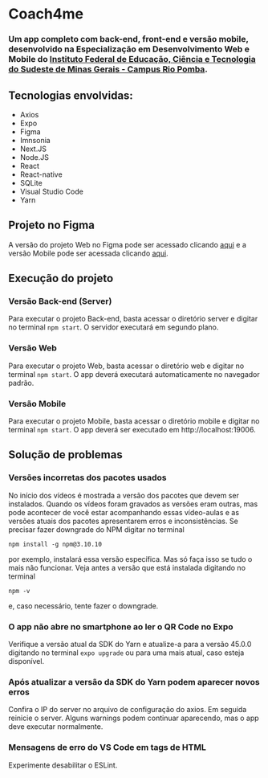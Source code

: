 # Coach4me

### Um app completo com back-end, front-end e versão mobile, desenvolvido na Especialização em Desenvolvimento Web e Mobile do [Instituto Federal de Educação, Ciência e Tecnologia do Sudeste de Minas Gerais - Campus Rio Pomba](https://www.ifsudestemg.edu.br/riopomba).

## Tecnologias envolvidas:
- Axios
- Expo
- Figma
- Imnsonia
- Next.JS
- Node.JS
- React
- React-native
- SQLite
- Visual Studio Code
- Yarn

## Projeto no Figma

A versão do projeto Web no Figma pode ser acessado clicando [aqui](https://www.figma.com/file/d4ky2gqo1qg2VCWK8iyrya/Coach-4-Me-Web?node-id=0%3A1) e a versão Mobile pode ser acessada clicando [aqui](https://www.figma.com/file/P2oCrdJyOlt4J7zz12CktZ/Coach-4-Me-Mobile).

## Execução do projeto

### Versão Back-end (Server)

Para executar o projeto Back-end, basta acessar o diretório server e digitar no terminal ```npm start```. O servidor executará em segundo plano.

### Versão Web

Para executar o projeto Web, basta acessar o diretório web e digitar no terminal ```npm start```. O app deverá executará automaticamente no navegador padrão.

### Versão Mobile

Para executar o projeto Mobile, basta acessar o diretório mobile e digitar no terminal ```npm start```. O app deverá ser executado em http://localhost:19006.

## Solução de problemas

### Versões incorretas dos pacotes usados

No início dos vídeos é mostrada a versão dos pacotes que devem ser instalados. Quando os vídeos foram gravados as versões eram outras, mas pode acontecer de você estar acompanhando essas vídeo-aulas e as versões atuais dos pacotes apresentarem erros e inconsistências. Se precisar fazer downgrade do NPM digitar no terminal

```
npm install -g npm@3.10.10
```

por exemplo, instalará essa versão específica. Mas só faça isso se tudo o mais não funcionar. Veja antes a versão que está instalada digitando no terminal

```
npm -v
```

e, caso necessário, tente fazer o downgrade.

### O app não abre no smartphone ao ler o QR Code no Expo

Verifique a versão atual da SDK do Yarn e atualize-a para a versão 45.0.0 digitando no terminal ```expo upgrade``` ou para uma mais atual, caso esteja disponível.

### Após atualizar a versão da SDK do Yarn podem aparecer novos erros

Confira o IP do server no arquivo de configuração do axios. Em seguida reinicie o server. Alguns warnings podem continuar aparecendo, mas o app deve executar normalmente.

### Mensagens de erro do VS Code em tags de HTML

Experimente desabilitar o ESLint.


